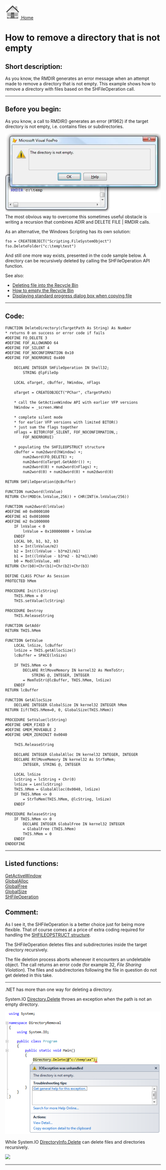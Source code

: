 [<img src="../images/home.png"> Home ](https://github.com/VFPX/Win32API)  

# How to remove a directory that is not empty

## Short description:
As you know, the RMDIR generates an error message when an attempt made to remove a directory that is not empty. This example shows how to remove a directory with files based on the SHFileOperation call.  
***  


## Before you begin:
As you know, a call to RMDIR() generates an error (#1962) if the target directory is not empty, i.e. contains files or subdirectories.  

![](../images/dirisnotempty.jpg)  
The most obvious way to overcome this sometimes useful obstacle is writing a recursion that combines ADIR and DELETE FILE | RMDIR calls.   

As an alternative, the Windows Scripting has its own solution:  
```foxpro
fso = CREATEOBJECT("Scripting.FileSystemObject")  
fso.DeleteFolder("c:\temp\test")
```

And still one more way exists, presented in the code sample below. A directory can be recursively deleted by calling the SHFileOperation API function.  

See also:

* [Deleting file into the Recycle Bin](sample_321.md)  
* [How to empty the Recycle Bin](sample_301.md)  
* [Displaying standard progress dialog box when copying file](sample_508.md)  
  
***  


## Code:
```foxpro  
FUNCTION DeleteDirectory(cTargetPath As String) As Number
* returns 0 on success or error code if fails
#DEFINE FO_DELETE 3
#DEFINE FOF_ALLOWUNDO 64
#DEFINE FOF_SILENT 4
#DEFINE FOF_NOCONFIRMATION 0x10
#DEFINE FOF_NOERRORUI 0x400

	DECLARE INTEGER SHFileOperation IN Shell32;
		STRING @lpFileOp

	LOCAL oTarget, cBuffer, hWindow, nFlags

	oTarget = CREATEOBJECT("PChar", cTargetPath)
	
	* call the GetActiveWindow API with earlier VFP versions
	hWindow = _screen.HWnd

	* complete silent mode
	* for earlier VFP versions with limited BITOR()
	* just sum the flags together
	nFlags = BITOR(FOF_SILENT, FOF_NOCONFIRMATION,;
		FOF_NOERRORUI)

	* populating the SHFILEOPSTRUCT structure
	cBuffer = num2dword(hWindow) +;
		num2dword(FO_DELETE) +;
		num2dword(oTarget.GetAddr()) +;
		num2dword(0) + num2word(nFlags) +;
		num2word(0) + num2dword(0) + num2dword(0)

RETURN SHFileOperation(@cBuffer)

FUNCTION num2word(lnValue)
RETURN Chr(MOD(m.lnValue,256)) + CHR(INT(m.lnValue/256))

FUNCTION num2dword(lnValue)
#DEFINE m0 0x0000100
#DEFINE m1 0x0010000
#DEFINE m2 0x1000000
	IF lnValue < 0
		lnValue = 0x100000000 + lnValue
	ENDIF
	LOCAL b0, b1, b2, b3
	b3 = Int(lnValue/m2)
	b2 = Int((lnValue - b3*m2)/m1)
	b1 = Int((lnValue - b3*m2 - b2*m1)/m0)
	b0 = Mod(lnValue, m0)
RETURN Chr(b0)+Chr(b1)+Chr(b2)+Chr(b3)

DEFINE CLASS PChar As Session
PROTECTED hMem

PROCEDURE Init(lcString)
	THIS.hMem = 0
	THIS.setValue(lcString)

PROCEDURE Destroy
	THIS.ReleaseString

FUNCTION GetAddr
RETURN THIS.hMem

FUNCTION GetValue
	LOCAL lnSize, lcBuffer
	lnSize = THIS.getAllocSize()
	lcBuffer = SPACE(lnSize)

	IF THIS.hMem <> 0
		DECLARE RtlMoveMemory IN kernel32 As MemToStr;
			STRING @, INTEGER, INTEGER
		= MemToStr(@lcBuffer, THIS.hMem, lnSize)
	ENDIF
RETURN lcBuffer

FUNCTION GetAllocSize
	DECLARE INTEGER GlobalSize IN kernel32 INTEGER hMem
RETURN Iif(THIS.hMem=0, 0, GlobalSize(THIS.hMem))

PROCEDURE SetValue(lcString)
#DEFINE GMEM_FIXED 0
#DEFINE GMEM_MOVEABLE 2
#DEFINE GMEM_ZEROINIT 0x0040

	THIS.ReleaseString

	DECLARE INTEGER GlobalAlloc IN kernel32 INTEGER, INTEGER
	DECLARE RtlMoveMemory IN kernel32 As StrToMem;
		INTEGER, STRING @, INTEGER

	LOCAL lnSize
	lcString = lcString + Chr(0)
	lnSize = Len(lcString)
	THIS.hMem = GlobalAlloc(0x0040, lnSize)
	IF THIS.hMem <> 0
		= StrToMem(THIS.hMem, @lcString, lnSize)
	ENDIF

PROCEDURE ReleaseString
	IF THIS.hMem <> 0
		DECLARE INTEGER GlobalFree IN kernel32 INTEGER
		= GlobalFree (THIS.hMem)
		THIS.hMem = 0
	ENDIF
ENDDEFINE  
```  
***  


## Listed functions:
[GetActiveWindow](../libraries/user32/GetActiveWindow.md)  
[GlobalAlloc](../libraries/kernel32/GlobalAlloc.md)  
[GlobalFree](../libraries/kernel32/GlobalFree.md)  
[GlobalSize](../libraries/kernel32/GlobalSize.md)  
[SHFileOperation](../libraries/shell32/SHFileOperation.md)  

## Comment:
As I see it, the SHFileOperation is a better choice just for being more flexible. That of course comes at a price of extra coding required for handling the <a href="http://msdn.microsoft.com/en-us/library/bb759795(v=vs.85).aspx">SHFILEOPSTRUCT structure</a>.  
  
The SHFileOperation deletes files and subdirectories inside the target directory recursively.   
  
The file deletion process aborts whenever it encounters an undeletable object. The call returns an error code (for example 32, *File Sharing Violation*). The files and subdirectories following the file in question do not get deleted in this take.  
  
* * *  
.NET has more than one way for deleting a directory.  
  
System.IO <a href="http://msdn.microsoft.com/en-us/library/fxeahc5f.aspx">Directory.Delete</a> throws an exception when the path is not an empty directory.  

![](../images/DirectoryDeleteNet.png)

While System.IO <a href="http://msdn.microsoft.com/en-us/library/c66e2tts">DirectoryInfo.Delete</a> can delete files and directories recursively.  

![](../images/DirectoryDeleteNet01.pn)  

***  


